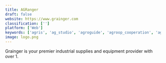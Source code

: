 ```yaml
---
title: AGRanger
draft: false 
website: https://www.grainger.com
classification: ['']
platform: ['Web']
keywords: ['agris', 'ag_studio', 'agroguide', 'agroop_cooperation', 'agvance_grain', 'agworld', 'bovisync', 'cropio', 'croptracker', 'cropwin', 'fbs_systems', 'farm_files_crops', 'gatekeeper', 'granular', 'land.db', 'navfarm', 'pantheon_farming', 'pearagri', 'picktrace', 'profit_zone_manager', 'sbi_nursery_software', 'oneweigh']
image: logo.png
---
```

Grainger is your premier industrial supplies and equipment provider with over 1.